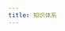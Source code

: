 ```yaml
---
title: 知识体系
---
```


<XmindViewer url= '../../public/xmind/springboot.xmind'/>

<script setup>
  import XmindViewer from '../../component/XmindViewer.vue'
</script>



